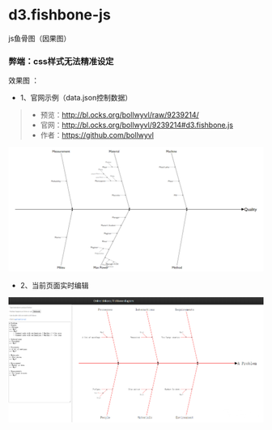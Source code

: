 # d3.fishbone-js
js鱼骨图（因果图）
### 弊端：css样式无法精准设定
 
效果图 ：
 - 1、官网示例（data.json控制数据）
> - 预览：http://bl.ocks.org/bollwyvl/raw/9239214/
> - 官网：http://bl.ocks.org/bollwyvl/9239214#d3.fishbone.js
> - 作者：https://github.com/bollwyvl 
 <img src="show/1.png" >
 
 
 - 2、当前页面实时编辑 
 <img src="show/2.png" >
 
 

